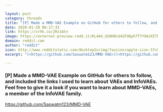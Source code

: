 ```yaml
---

layout: post
category: threads
title: "[P] Made a MMD-VAE Example on GitHub for others to follow, and included the links I used to learn about VAEs and InfoVAEs. Feel free to give it a look if you want to learn about MMD-VAEs, a member of the InfoVAE family."
date: 2020-01-20 06:17:33
link: https://vrhk.co/2Rz1Atn
image: https://external-preview.redd.it/KL4A4_GUOH0cU42FU6ph7T7YOAJXITUtkfBwSkkbJXk.jpg?width=420&height=219.895287958&auto=webp&s=325503f1b0b68509620d01da2767b397884ba121
domain: reddit.com
author: "reddit"
icon: http://www.redditstatic.com/desktop2x/img/favicon/apple-icon-57x57.png
excerpt: "[<https://github.com/Saswatm123/MMD-VAE>](<https://github.com/Saswatm123/MMD-VAE>)"

---
```


### [P] Made a MMD-VAE Example on GitHub for others to follow, and included the links I used to learn about VAEs and InfoVAEs. Feel free to give it a look if you want to learn about MMD-VAEs, a member of the InfoVAE family.

[<https://github.com/Saswatm123/MMD-VAE>](<https://github.com/Saswatm123/MMD-VAE>)